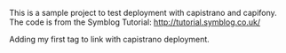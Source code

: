 This is a sample project to test deployment with capistrano and capifony. <br/>
The code is from the Symblog Tutorial: http://tutorial.symblog.co.uk/

Adding my first tag to link with capistrano deployment.
